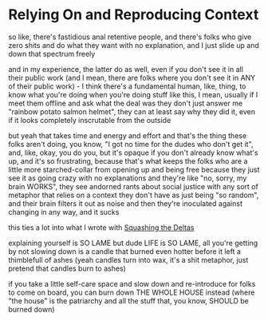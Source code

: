 # Relying On and Reproducing Context

so like, there's fastidious anal retentive people, and there's folks who give zero shits and do what they want with no explanation, and I just slide up and down that spectrum freely

and in my experience, the latter do as well, even if you don't see it in all their public work (and I mean, there are folks where you don't see it in ANY of their public work) - I think there's a fundamental human, like, thing, to know what you're doing when you're doing stuff like this, I mean, usually if I meet them offline and ask what the deal was they don't just answer me "rainbow potato salmon helmet", they can at least say why they did it, even if it looks completely inscrutable from the outside

but yeah that takes time and energy and effort and that's the thing these folks aren't doing, you know, "I got no time for the dudes who don't get it", and, like, okay, you do you, but it's opaque if you don't already know what's up, and it's so frustrating, because that's what keeps the folks who are a little more starched-collar from opening up and being free because they just see it as going crazy with no explanations and they're like "no, sorry, my brain WORKS", they see andorned rants about social justice with any sort of metaphor that relies on a context they don't have as just being "so random", and their brain filters it out as noise and then they're inoculated against changing in any way, and it sucks

this ties a lot into what I wrote with [Squashing the Deltas][]

[Squashing the Deltas]: fakvv-qca0s-0291e-0e80k-dpszt

explaining yourself is SO LAME but dude LIFE is SO LAME, all you're getting by not slowing down is a candle that burned even hotter before it left a thimblefull of ashes (yeah candles turn into wax, it's a shit metaphor, just pretend that candles burn to ashes)

if you take a little self-care space and slow down and re-introduce for folks to come on board, you can burn down THE WHOLE HOUSE instead (where "the house" is the patriarchy and all the stuff that, you know, SHOULD be burned down)
